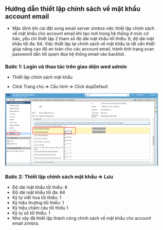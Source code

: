 ## Hướng dẫn thiết lập chính sách về mật khẩu account email
- Mặc định khi cài đặt xong email server zimbra việc thiết lập chính sách về mật khẩu cho account email khi tạo mới trong hệ thống ở mức cơ bản, yếu chỉ thiết lập 2 tham số độ dài mật khẩu tối thiểu: 6, độ dài mật khẩu tối đa: 64. Việc thiết lập lại chính sách về mật khẩu là rất cần thiết giúp nâng cao độ an toàn cho các account email, tránh tình trạng scan password dẫn tới spam đựa hệ thống email vào backlist.

### Bước 1: Login và thao tác trên giao diện wed admin
- Thiết lập chính sách mật khẩu

- Click Trang chủ => Cấu hình => Click dupDefault
<img src="img/z181.png">

### Bước 2: Thiết lập chính sách mật khẩu => Lưu

- Độ dài mật khẩu tối thiểu: 8
- Độ dài mật khẩu tối đa: 64
- Ký tự viết hoa tối thiểu: 1
- Ký hiệu thường tối thiểu: 1
- Ký hiệu chấm câu tối thiếu 1
- Ký tự số tối thiểu: 1
- Như vậy đã thiết lập thành công chính sách về mật khẩu cho account email zimbra.